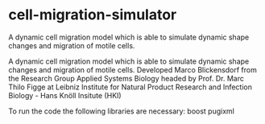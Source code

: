 # cell-migration-simulator
A dynamic cell migration model which is able to simulate dynamic shape changes and migration of motile cells.

A dynamic cell migration model which is able to simulate dynamic shape changes and migration of motile cells. Developed Marco Blickensdorf from the Research Group Applied Systems Biology headed by Prof. Dr. Marc Thilo Figge at Leibniz Institute for Natural Product Research and Infection Biology - Hans Knöll Insitute (HKI)

To run the code the following libraries are necessary:
  boost
  pugixml

